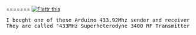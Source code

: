 =======
<a href="http://flattr.com/thing/1106962/" target="_blank">
<img src="http://api.flattr.com/button/flattr-badge-large.png" alt="Flattr this" title="Flattr this" border="0" /></a>
<pre>
I bought one of these Arduino 433.92Mhz sender and receiver kits for controlling my Klik Aan Klik Uit en Elro devices. 
They are called "433MHz Superheterodyne 3400 RF Transmitter and Receiver link kit" and can be found on ebay for about $10.
</pre>
